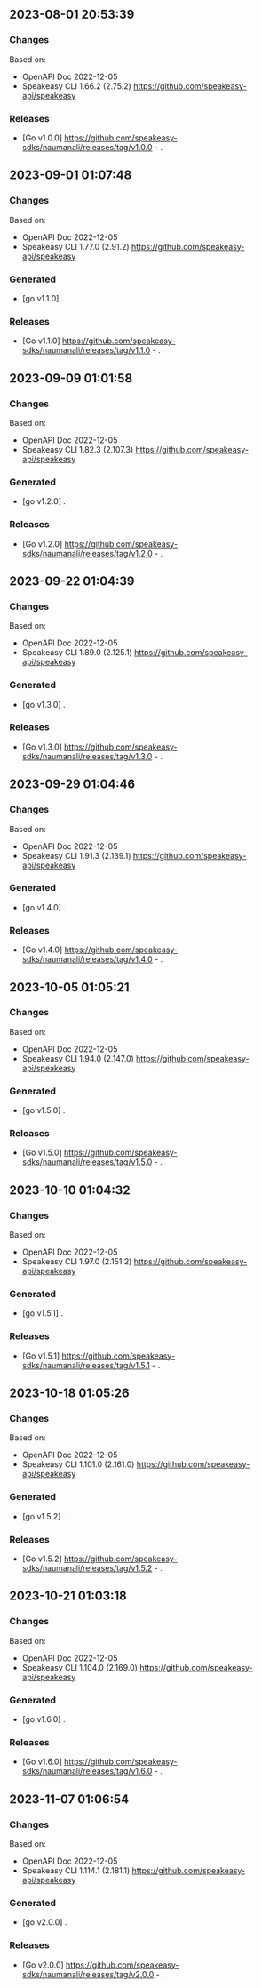 

## 2023-08-01 20:53:39
### Changes
Based on:
- OpenAPI Doc 2022-12-05 
- Speakeasy CLI 1.66.2 (2.75.2) https://github.com/speakeasy-api/speakeasy
### Releases
- [Go v1.0.0] https://github.com/speakeasy-sdks/naumanali/releases/tag/v1.0.0 - .

## 2023-09-01 01:07:48
### Changes
Based on:
- OpenAPI Doc 2022-12-05 
- Speakeasy CLI 1.77.0 (2.91.2) https://github.com/speakeasy-api/speakeasy
### Generated
- [go v1.1.0] .
### Releases
- [Go v1.1.0] https://github.com/speakeasy-sdks/naumanali/releases/tag/v1.1.0 - .

## 2023-09-09 01:01:58
### Changes
Based on:
- OpenAPI Doc 2022-12-05 
- Speakeasy CLI 1.82.3 (2.107.3) https://github.com/speakeasy-api/speakeasy
### Generated
- [go v1.2.0] .
### Releases
- [Go v1.2.0] https://github.com/speakeasy-sdks/naumanali/releases/tag/v1.2.0 - .

## 2023-09-22 01:04:39
### Changes
Based on:
- OpenAPI Doc 2022-12-05 
- Speakeasy CLI 1.89.0 (2.125.1) https://github.com/speakeasy-api/speakeasy
### Generated
- [go v1.3.0] .
### Releases
- [Go v1.3.0] https://github.com/speakeasy-sdks/naumanali/releases/tag/v1.3.0 - .

## 2023-09-29 01:04:46
### Changes
Based on:
- OpenAPI Doc 2022-12-05 
- Speakeasy CLI 1.91.3 (2.139.1) https://github.com/speakeasy-api/speakeasy
### Generated
- [go v1.4.0] .
### Releases
- [Go v1.4.0] https://github.com/speakeasy-sdks/naumanali/releases/tag/v1.4.0 - .

## 2023-10-05 01:05:21
### Changes
Based on:
- OpenAPI Doc 2022-12-05 
- Speakeasy CLI 1.94.0 (2.147.0) https://github.com/speakeasy-api/speakeasy
### Generated
- [go v1.5.0] .
### Releases
- [Go v1.5.0] https://github.com/speakeasy-sdks/naumanali/releases/tag/v1.5.0 - .

## 2023-10-10 01:04:32
### Changes
Based on:
- OpenAPI Doc 2022-12-05 
- Speakeasy CLI 1.97.0 (2.151.2) https://github.com/speakeasy-api/speakeasy
### Generated
- [go v1.5.1] .
### Releases
- [Go v1.5.1] https://github.com/speakeasy-sdks/naumanali/releases/tag/v1.5.1 - .

## 2023-10-18 01:05:26
### Changes
Based on:
- OpenAPI Doc 2022-12-05 
- Speakeasy CLI 1.101.0 (2.161.0) https://github.com/speakeasy-api/speakeasy
### Generated
- [go v1.5.2] .
### Releases
- [Go v1.5.2] https://github.com/speakeasy-sdks/naumanali/releases/tag/v1.5.2 - .

## 2023-10-21 01:03:18
### Changes
Based on:
- OpenAPI Doc 2022-12-05 
- Speakeasy CLI 1.104.0 (2.169.0) https://github.com/speakeasy-api/speakeasy
### Generated
- [go v1.6.0] .
### Releases
- [Go v1.6.0] https://github.com/speakeasy-sdks/naumanali/releases/tag/v1.6.0 - .

## 2023-11-07 01:06:54
### Changes
Based on:
- OpenAPI Doc 2022-12-05 
- Speakeasy CLI 1.114.1 (2.181.1) https://github.com/speakeasy-api/speakeasy
### Generated
- [go v2.0.0] .
### Releases
- [Go v2.0.0] https://github.com/speakeasy-sdks/naumanali/releases/tag/v2.0.0 - .